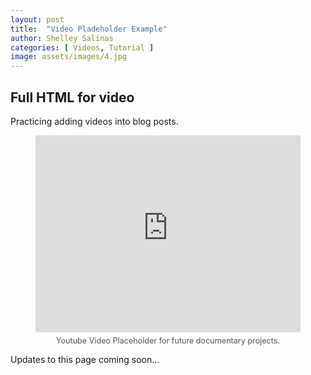 ```yaml
---
layout: post
title:  "Video Pladeholder Example"
author: Shelley Salinas
categories: [ Videos, Tutorial ]
image: assets/images/4.jpg
---
```

## Full HTML for video

Practicing adding videos into blog posts.

<!--<figure>
  <iframe style="width:100%;" height="315" src="https://www.youtube.com/embed/Cniqsc9QfDo?rel=0&showinfo=0" frameborder="0" allowfullscreen></iframe>
  <figcaption style="text-align:center; font-size: 0.9em; color: #555; margin-top: 0.5em;">
    Youtube Video Placeholder for future documentary projects.
  </figcaption>
</figure> -->

<figure>
  <iframe style="width:100%;" height="315" 
    src="https://www.youtube.com/embed/Cniqsc9QfDo?rel=0&showinfo=0" 
    frameborder="0" allowfullscreen>
  </iframe>
  <figcaption style="text-align:center; font-size: 0.9em; color: #555; margin-top: 0.5em;">
    Youtube Video Placeholder for future documentary projects.
  </figcaption>
</figure>

Updates to this page coming soon...



<!-- <p><iframe style="width:100%;" height="315" src="https://www.youtube.com/embed/Ip_FMT0E7s4?rel=0&amp;showinfo=0" frameborder="0" allowfullscreen></iframe></p> -->
